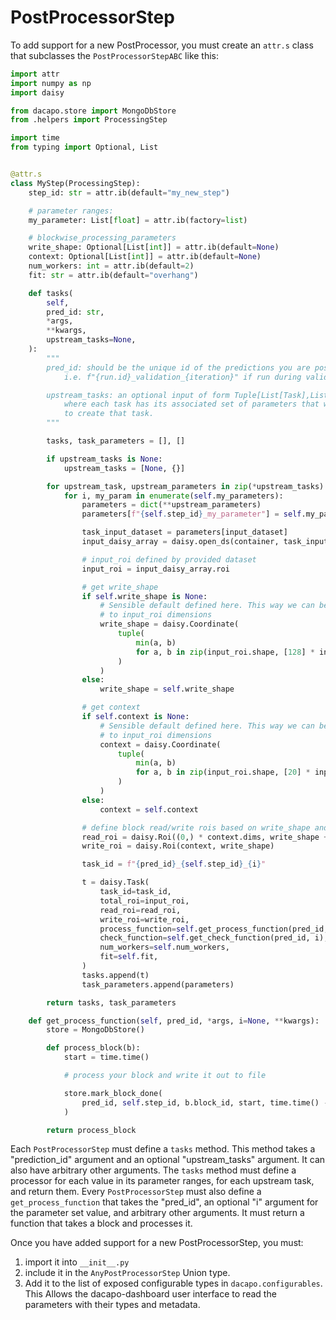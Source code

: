 # PostProcessorStep

To add support for a new PostProcessor, you must create an `attr.s` class that
subclasses the `PostProcessorStepABC` like this:

```python
import attr
import numpy as np
import daisy

from dacapo.store import MongoDbStore
from .helpers import ProcessingStep

import time
from typing import Optional, List


@attr.s
class MyStep(ProcessingStep):
    step_id: str = attr.ib(default="my_new_step")

    # parameter ranges:
    my_parameter: List[float] = attr.ib(factory=list)

    # blockwise_processing_parameters
    write_shape: Optional[List[int]] = attr.ib(default=None)
    context: Optional[List[int]] = attr.ib(default=None)
    num_workers: int = attr.ib(default=2)
    fit: str = attr.ib(default="overhang")

    def tasks(
        self,
        pred_id: str,
        *args,
        **kwargs,
        upstream_tasks=None,
    ):
        """
        pred_id: should be the unique id of the predictions you are post processing.
            i.e. f"{run.id}_validation_{iteration}" if run during validation

        upstream_tasks: an optional input of form Tuple[List[Task],List[Dict]],
            where each task has its associated set of parameters that were used
            to create that task.
        """

        tasks, task_parameters = [], []

        if upstream_tasks is None:
            upstream_tasks = [None, {}]

        for upstream_task, upstream_parameters in zip(*upstream_tasks):
            for i, my_param in enumerate(self.my_parameters):
                parameters = dict(**upstream_parameters)
                parameters[f"{self.step_id}_my_parameter"] = self.my_parameter

                task_input_dataset = parameters[input_dataset]
                input_daisy_array = daisy.open_ds(container, task_input_dataset, mode="r")

                # input_roi defined by provided dataset
                input_roi = input_daisy_array.roi

                # get write_shape
                if self.write_shape is None:
                    # Sensible default defined here. This way we can be agnostic
                    # to input_roi dimensions
                    write_shape = daisy.Coordinate(
                        tuple(
                            min(a, b)
                            for a, b in zip(input_roi.shape, [128] * input_roi.dims)
                        )
                    )
                else:
                    write_shape = self.write_shape

                # get context
                if self.context is None:
                    # Sensible default defined here. This way we can be agnostic
                    # to input_roi dimensions
                    context = daisy.Coordinate(
                        tuple(
                            min(a, b)
                            for a, b in zip(input_roi.shape, [20] * input_roi.dims)
                        )
                    )
                else:
                    context = self.context

                # define block read/write rois based on write_shape and context
                read_roi = daisy.Roi((0,) * context.dims, write_shape + context * 2)
                write_roi = daisy.Roi(context, write_shape)

                task_id = f"{pred_id}_{self.step_id}_{i}"

                t = daisy.Task(
                    task_id=task_id,
                    total_roi=input_roi,
                    read_roi=read_roi,
                    write_roi=write_roi,
                    process_function=self.get_process_function(pred_id, *args, **kwargs),
                    check_function=self.get_check_function(pred_id, i),
                    num_workers=self.num_workers,
                    fit=self.fit,
                )
                tasks.append(t)
                task_parameters.append(parameters)

        return tasks, task_parameters

    def get_process_function(self, pred_id, *args, i=None, **kwargs):
        store = MongoDbStore()

        def process_block(b):
            start = time.time()

            # process your block and write it out to file

            store.mark_block_done(
                pred_id, self.step_id, b.block_id, start, time.time() - start
            )

        return process_block


```

Each `PostProcessorStep` must define a `tasks` method. This method takes a "prediction_id"
argument and an optional "upstream_tasks" argument. It can also have arbitrary other arguments.
The `tasks` method must define a processor for each value in its parameter ranges, for each
upstream task, and return them.
Every `PostProcessorStep` must also define a `get_process_function` that takes the "pred_id",
an optional "i" argument for the parameter set value, and arbitrary other arguments. It must
return a function that takes a block and processes it.

Once you have added support for a new PostProcessorStep, you must:
1) import it into `__init__.py`
2) include it in the `AnyPostProcessorStep` Union type.
3) Add it to the list of exposed configurable types in `dacapo.configurables`. This Allows
the dacapo-dashboard user interface to read the parameters with their types and metadata.